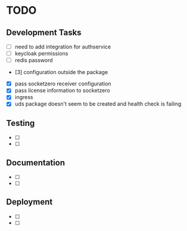 # TODO

## Development Tasks
- [ ] need to add integration for authservice
- [ ] keycloak permissions
- [ ] redis password
- [3] configuration outside the package
- [x] pass socketzero receiver configuration
- [x] pass license information to socketzero
- [x] ingress
- [x] uds package doesn't seem to be created and health check is failing

## Testing
- [ ] 
- [ ] 

## Documentation
- [ ] 
- [ ] 

## Deployment
- [ ] 
- [ ] 